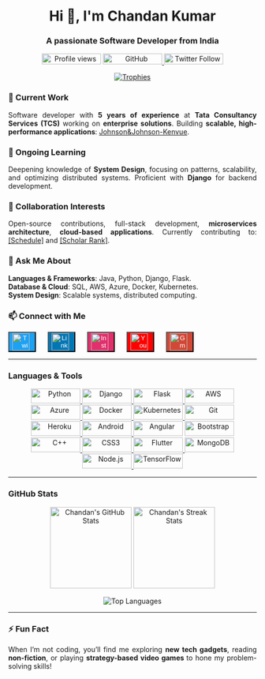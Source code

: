<h1 align="center">Hi 👋, I'm Chandan Kumar</h1>
<h3 align="center">A passionate Software Developer from India</h3>

<!-- Profile Picture Section -->
<!-- Uncomment to add your cover picture -->
<!-- <p align="center" style="margin-left: 0; margin-right: 0;">
    <img src="YOUR_COVER_PICTURE_URL" alt="Cover Picture" width="100%" height="auto" style="border-radius: 10px; border: 3px solid #0e75b6;"/>
</p>
-->

<!-- Profile Stats Section -->
<p align="center">
    <img src="https://komarev.com/ghpvc/?username=ckgithub95&label=Profile%20views&color=0e75b6&style=flat" alt="Profile views" height="22" width="120" />
    <a href="https://github.com/ckgithub95">
        <img src="https://img.shields.io/github/followers/ckgithub95?label=Followers&style=social" alt="GitHub Followers" height="22" width="120" />
    </a>
    <a href="https://twitter.com/chandankrku" target="_blank">
        <img src="https://img.shields.io/twitter/follow/chandankrku?logo=twitter&style=for-the-badge" alt="Twitter Follow" height="22" width="120" />
    </a>
</p>

<!-- Trophies Section -->
<p align="center">
    <a href="https://github-profile-trophy.vercel.app/?username=ckgithub95">
        <img src="https://github-profile-trophy.vercel.app/?username=ckgithub95&theme=onedark" alt="Trophies" />
    </a>
</p>

<!-- Current Work Section -->
### 🔭 Current Work
<p align="justify">
    Software developer with <b>5 years of experience</b> at <b>Tata Consultancy Services (TCS)</b> working on <b>enterprise solutions</b>. 
    Building <b>scalable, high-performance applications</b>: <a href="https://www.kenvue.com/">Johnson&Johnson-Kenvue</a>.
</p>

<!-- Ongoing Learning Section -->
### 🌱 Ongoing Learning
<p align="justify">
    Deepening knowledge of <b>System Design</b>, focusing on patterns, scalability, and optimizing distributed systems. 
    Proficient with <b>Django</b> for backend development.
</p>

<!-- Collaboration Interests Section -->
### 👯 Collaboration Interests
<p align="justify">
    Open-source contributions, full-stack development, <b>microservices architecture</b>, <b>cloud-based applications</b>.
    Currently contributing to: <a href="https://schedule.invithi.com/">[Schedule]</a> and <a href="https://scholarrank.com/index.html">[Scholar Rank]</a>.
</p>

<!-- Ask Me About Section -->
### 💬 Ask Me About
<p align="justify">
    <b>Languages & Frameworks</b>: Java, Python, Django, Flask.<br>
    <b>Database & Cloud</b>: SQL, AWS, Azure, Docker, Kubernetes.<br>
    <b>System Design</b>: Scalable systems, distributed computing.
</p>

<!-- Connect with Me Section -->
### 📫 Connect with Me
<p align="left">
    <div align="left" style="display: flex; flex-wrap: wrap; gap: 10px;">
    <!-- Twitter Button -->
    <a href="https://twitter.com/chandankrku" target="_blank">
        <button type="button" style="background-color: #1DA1F2; color: white; display: flex; align-items: center;">
            <img src="https://raw.githubusercontent.com/rahuldkjain/github-profile-readme-generator/master/src/images/icons/Social/twitter.svg" alt="Twitter" height="35" width="35" style="margin-right: 5px;" />
            <!--Twitter-->
        </button>
    </a>&nbsp
    <!-- LinkedIn Button -->
    <a href="https://www.linkedin.com/in/chandan-kumar-869970177/" target="_blank">
        <button type="button" style="background-color: #0077B5; color: white; display: flex; align-items: center;">
            <img src="https://raw.githubusercontent.com/rahuldkjain/github-profile-readme-generator/master/src/images/icons/Social/linked-in-alt.svg" alt="LinkedIn" height="35" width="35" style="margin-right: 5px;" />
            <!--LinkedIn-->
        </button>
    </a>&nbsp
    <!-- Instagram Button -->
    <a href="https://instagram.com/chandankr.ku" target="_blank">
        <button type="button" style="background-color: #E1306C; color: white; display: flex; align-items: center;">
            <img src="https://raw.githubusercontent.com/rahuldkjain/github-profile-readme-generator/master/src/images/icons/Social/instagram.svg" alt="Instagram" height="35" width="35" style="margin-right: 5px;" />
            <!--Instagram-->
        </button>
    </a>&nbsp
    <!-- YouTube Button -->
    <a href="https://www.youtube.com/@chandankumar-vm4eo" target="_blank">
        <button type="button" style="background-color: #FF0000; color: white; display: flex; align-items: center;">
            <img src="https://raw.githubusercontent.com/rahuldkjain/github-profile-readme-generator/master/src/images/icons/Social/youtube.svg" alt="YouTube" height="35" width="35" style="margin-right: 5px;" />
           <!-- YouTube-->
        </button>
    </a>&nbsp
    <!-- Gmail Button -->
    <a href="mailto:chandankr.ku@gmail.com" target="_blank">
        <button type="button" style="background-color: #D14836; color: white; display: flex; align-items: center;">
            <img src="https://img.icons8.com/ios-filled/50/ffffff/gmail-new.png" alt="Gmail" height="35" width="35" style="margin-right: 5px;" />
            <!--Gmail-->
        </button>
    </a>

</div>
</p>

---

<!-- Languages & Tools Section -->
<h3 align="left">Languages & Tools</h3>
<p align="center">
    <a href="https://www.python.org/" target="_blank">
        <img src="https://img.shields.io/badge/-Python-0D1117?style=flat-square&logo=python&logoColor=3776AB&size=large" alt="Python" height="30" width="100"/>
    </a>
    <a href="https://www.djangoproject.com/" target="_blank">
        <img src="https://img.shields.io/badge/-Django-0D1117?style=flat-square&logo=django&logoColor=092E20&size=large" alt="Django" height="30" width="100"/>
    </a>
    <a href="https://flask.palletsprojects.com/" target="_blank">
        <img src="https://img.shields.io/badge/-Flask-0D1117?style=flat-square&logo=flask&logoColor=FFFFFF&size=large" alt="Flask" height="30" width="100"/>
    </a>
    <a href="https://aws.amazon.com/" target="_blank">
        <img src="https://img.shields.io/badge/-AWS-0D1117?style=flat-square&logo=amazon-aws&logoColor=FF9900&size=large" alt="AWS" height="30" width="100"/>
    </a>
    <a href="https://azure.microsoft.com/en-in/" target="_blank">
        <img src="https://img.shields.io/badge/-Azure-0D1117?style=flat-square&logo=microsoft-azure&logoColor=0089D6&size=large" alt="Azure" height="30" width="100"/>
    </a>
    <a href="https://docker.com" target="_blank">
        <img src="https://img.shields.io/badge/-Docker-0D1117?style=flat-square&logo=docker&logoColor=2496ED&size=large" alt="Docker" height="30" width="100"/>
    </a>
    <a href="https://kubernetes.io" target="_blank">
        <img src="https://img.shields.io/badge/-Kubernetes-0D1117?style=flat-square&logo=kubernetes&logoColor=326CE5&size=large" alt="Kubernetes" height="30" width="100"/>
    </a>
    <a href="https://git-scm.com/" target="_blank">
        <img src="https://img.shields.io/badge/-Git-0D1117?style=flat-square&logo=git&logoColor=F05032&size=large" alt="Git" height="30" width="100"/>
    </a>
    <a href="https://heroku.com" target="_blank">
        <img src="https://img.shields.io/badge/-Heroku-0D1117?style=flat-square&logo=heroku&logoColor=430098&size=large" alt="Heroku" height="30" width="100"/>
    </a>
    <a href="https://developer.android.com" target="_blank">
        <img src="https://img.shields.io/badge/-Android-0D1117?style=flat-square&logo=android&logoColor=3DDC84&size=large" alt="Android" height="30" width="100"/>
    </a>
    <a href="https://angular.io" target="_blank">
        <img src="https://img.shields.io/badge/-Angular-0D1117?style=flat-square&logo=angular&logoColor=DD0031&size=large" alt="Angular" height="30" width="100"/></a>
    <!--<a href="https://www.blender.org/" target="_blank">
        <img src="https://img.shields.io/badge/-Blender-0D1117?style=flat-square&logo=blender&logoColor=F5792A&size=large" alt="Blender" height="30" width="100"/>
    </a>-->
    <a href="https://getbootstrap.com" target="_blank">
        <img src="https://img.shields.io/badge/-Bootstrap-0D1117?style=flat-square&logo=bootstrap&logoColor=7952B3&size=large" alt="Bootstrap" height="30" width="100"/></a>
    <a href="https://www.w3schools.com/cpp/" target="_blank">
        <img src="https://img.shields.io/badge/-C++-0D1117?style=flat-square&logo=c%2B%2B&logoColor=00599C&size=large" alt="C++" height="30" width="100"/>
    </a>
    <a href="https://www.w3schools.com/css/" target="_blank">
        <img src="https://img.shields.io/badge/-CSS3-0D1117?style=flat-square&logo=css3&logoColor=1572B6&size=large" alt="CSS3" height="30" width="100"/>
    </a>
    <a href="https://flutter.dev" target="_blank">
        <img src="https://img.shields.io/badge/-Flutter-0D1117?style=flat-square&logo=flutter&logoColor=02569B&size=large" alt="Flutter" height="30" width="100"/>
    </a>
    <a href="https://www.mongodb.com/" target="_blank">
        <img src="https://img.shields.io/badge/-MongoDB-0D1117?style=flat-square&logo=mongodb&logoColor=47A248&size=large" alt="MongoDB" height="30" width="100"/>
    </a>
    <a href="https://nodejs.org" target="_blank">
        <img src="https://img.shields.io/badge/-Node.js-0D1117?style=flat-square&logo=node.js&logoColor=339933&size=large" alt="Node.js" height="30" width="100"/>
    </a>
    <a href="https://www.tensorflow.org" target="_blank">
        <img src="https://img.shields.io/badge/-TensorFlow-0D1117?style=flat-square&logo=tensorflow&logoColor=FF6F00&size=large" alt="TensorFlow" height="30" width="100"/>
    </a>
</p>

<!-- Adding GitHub Stats -->
---

<h3 align="left">GitHub Stats</h3>
<p align="center">
  <img src="https://github-readme-stats.vercel.app/api?username=ckgithub95&show_icons=true&locale=en&theme=onedark" alt="Chandan's GitHub Stats" height="165" />
  <img src="https://github-readme-streak-stats.herokuapp.com/?user=ckgithub95&theme=onedark" alt="Chandan's Streak Stats" height="165" />
</p>
<p align="center">
  <img src="https://github-readme-stats.vercel.app/api/top-langs?username=ckgithub95&show_icons=true&locale=en&layout=compact&theme=onedark" alt="Top Languages" />
</p>


<!-- Daily Activity Chart -->
<!--
---
<h3 align="left">Daily Activity</h3>
<p align="center">
  <img src="https://ghchart.rshah.org/ckgithub95" alt="GitHub Daily Activity Chart" style="width: 100%; max-width: 800px; height: auto;"/>
</p>

<h3 align="left">Daily Activity</h3>
<p align="center">
  <img src="https://example.com/line_chart.png" alt="Line Chart" style="width: 100%; max-width: 800px; height: auto;"/>
</p>

<h3 align="left">Daily Activity</h3>
<p align="center">
  <img src="https://example.com/bar_chart.png" alt="Bar Chart" style="width: 100%; max-width: 800px; height: auto;"/>
</p>

<h3 align="left">Daily Activity</h3>
<p align="center">
  <img src="https://example.com/pie_chart.png" alt="Pie Chart" style="width: 100%; max-width: 800px; height: auto;"/>
</p>

<h3 align="left">Daily Activity</h3>
<p align="center">
  <img src="https://example.com/area_chart.png" alt="Area Chart" style="width: 100%; max-width: 800px; height: auto;"/>
</p>

<h3 align="left">Daily Activity</h3>
<p align="center">
  <img src="https://example.com/radar_chart.png" alt="Radar Chart" style="width: 100%; max-width: 800px; height: auto;"/>
</p>
--
-->
---

### ⚡ Fun Fact
<p align="justify">
When I’m not coding, you’ll find me exploring <b>new tech gadgets</b>, reading <b>non-fiction</b>, or playing <b>strategy-based video games </b>to hone my problem-solving skills!
</p>
